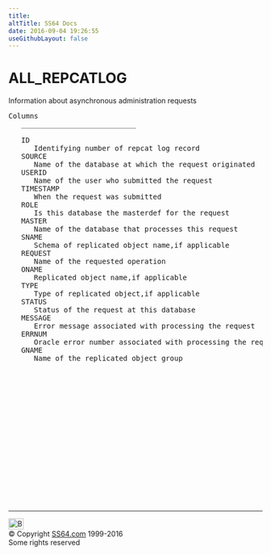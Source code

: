 ```yaml
---
title:
altTitle: SS64 Docs
date: 2016-09-04 19:26:55
useGithubLayout: false
---
```

<!-- #BeginLibraryItem "/Library/head_orad.lbi" --><!-- #EndLibraryItem --><h1>ALL_REPCATLOG </h1><p> Information about asynchronous administration requests </p> 
 
<pre>Columns
   ___________________________
 
   ID
      Identifying number of repcat log record
   SOURCE
      Name of the database at which the request originated
   USERID
      Name of the user who submitted the request
   TIMESTAMP
      When the request was submitted
   ROLE
      Is this database the masterdef for the request
   MASTER
      Name of the database that processes this request
   SNAME
      Schema of replicated object name,if applicable
   REQUEST
      Name of the requested operation
   ONAME
      Replicated object name,if applicable
   TYPE
      Type of replicated object,if applicable
   STATUS
      Status of the request at this database
   MESSAGE
      Error message associated with processing the request
   ERRNUM
      Oracle error number associated with processing the request
   GNAME
      Name of the replicated object group

</pre><!-- #BeginLibraryItem "/Library/foot_orad.lbi" --><p>
<!-- oracle-footer -->
<ins class="adsbygoogle" style="display:inline-block;width:300px;height:250px" data-ad-client="ca-pub-6140977852749469" data-ad-slot="4275490898"></ins>
<script>
(adsbygoogle = window.adsbygoogle || []).push({});
</script></p>
<hr>
<div id="bl" class="footer"><a href="ALL_REPCATLOG.html#"><img src="../images/top.png" width="30" height="22" alt="Back to the Top"></a></div>
<div id="br" class="footer, tagline">© Copyright <a href="../index.html">SS64.com</a> 1999-2016<br>
Some rights reserved</div>
<!-- #EndLibraryItem -->

